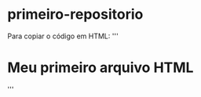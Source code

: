# primeiro-repositorio

Para copiar o código em  HTML:
'''
<html>
  <h1>Meu primeiro arquivo HTML</h1>
</html>
'''
